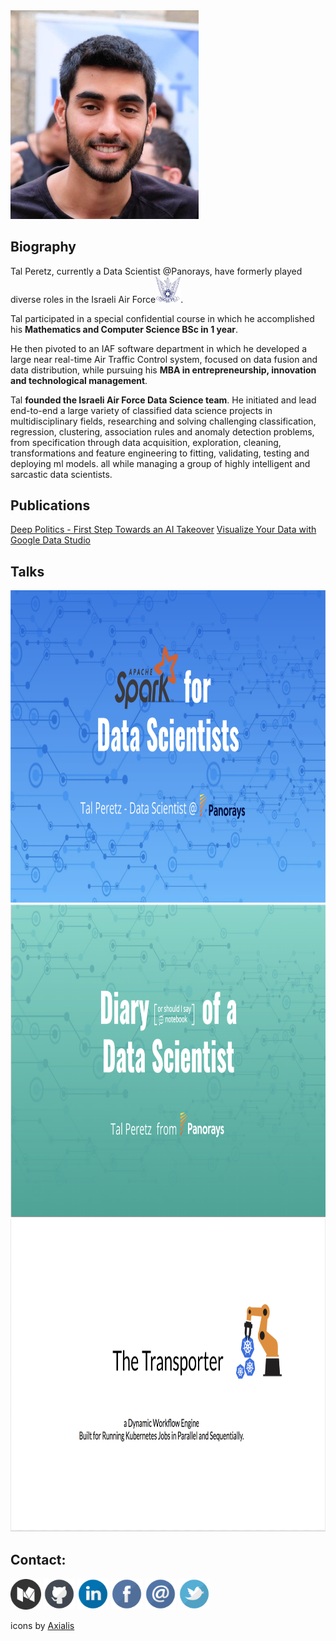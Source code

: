 <img src="./photos/tal_peretz_profile.jpg" width="301" height="334" />

## Biography

Tal Peretz, currently a Data Scientist @Panorays, have formerly played diverse roles in the Israeli Air Force<img src="./icons/IAF.png" width="40"/>. 

Tal participated in a special confidential course in which he accomplished his **Mathematics and Computer Science BSc in 1 year**.

He then pivoted to an IAF software department in which he developed a large near real-time Air Traffic Control system, focused on data fusion and data distribution, while pursuing his **MBA in entrepreneurship, innovation and technological management**.

Tal **founded the Israeli Air Force Data Science team**. 
He initiated and lead end-to-end a large variety of classified data science projects in multidisciplinary fields, 
researching and solving challenging classification, regression, clustering, association rules and anomaly detection problems, 
from specification through data acquisition, exploration, cleaning, transformations and feature engineering to fitting, validating, testing and deploying ml models. 
all while managing a group of highly intelligent and sarcastic data scientists.

## Publications
[Deep Politics - First Step Towards an AI Takeover](https://medium.com/@talperetz24/deep-politics-first-step-towards-an-ai-takeover-236074c7c2d7)
[Visualize Your Data with Google Data Studio](https://towardsdatascience.com/visualize-your-data-with-google-data-studio-609c38247905)


## Talks
[<img src="./photos/spark_for_data_scientists.png" height="500"/>](spark_for_data_scientists/spark_for_data_scientists.md)
[<img src="./photos/diary_of_a_data_scientist.png" height="500"/>](diary_of_a_data_scientist/diary_of_a_data_scientist.md)
[<img src="./photos/the_transporter.png" height="500"/>](the_transporter/the_transporter.md)

## Contact:
[<img src="./icons/medium.png" width="49" height="49"/>](https://medium.com/@talperetz24)
[<img src="./icons/github.png" width="50" height="50"/>](https://github.com/talperetz)
[<img src="./icons/linkedin.png" width="50" height="50"/>](https://www.linkedin.com/in/tal-per/)
[<img src="./icons/facebook.png" width="50" height="50"/>](https://www.facebook.com/talperetz24)
[<img src="./icons/email.png" width="50" height="50"/>](mailto:talperetz24@gmail.com?subject=you%20are%20awesome&body=I%20really%20enjoyed%20your%20talk)
[<img src="./icons/twitter.png" width="50" height="50"/>](https://twitter.com/talperetz24)

icons by [Axialis](https://www.iconfinder.com/WillE)